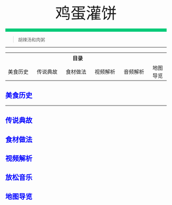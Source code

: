 <div align="center">
    <font face="黑体" size="8">鸡蛋灌饼</font>
</div></br>
<div style="background-color: #00CA79;height: 10px"></div>

>胡辣汤和肉粥
---
<table style="border:none;">
    <tr>
        <th colspan="5"style="border:none;width: 850px">
            目录
        </th>
    </tr>
    <tr style="width: 500px; border:none;">
        <td style="border:none">
        美食历史
        </td>
        <td style="border:none">
        传说典故
        </td>
        <td style="border:none">
        食材做法
        </td>
        <td style="border:none">
        视频解析
        </td>
        <td style="border:none">
        音频解析
        </td>
        <td style="border:none">
        地图导览
        </td>
    </tr>
</table>

## <font color="blue">美食历史</font>

---
## <font color="blue">传说典故</font>
## <font color="blue">食材做法</font>
## <font color="blue">视频解析</font>
## <font color="blue">放松音乐</font>
## <font color="blue">地图导览</font>